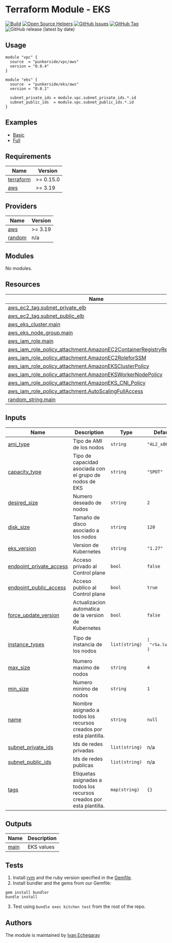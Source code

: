 # Terraform Module - EKS

[![Build](https://github.com/punkerside/terraform-aws-eks/actions/workflows/main.yml/badge.svg?branch=main)](https://github.com/punkerside/terraform-aws-eks/actions/workflows/main.yml)
[![Open Source Helpers](https://www.codetriage.com/punkerside/terraform-aws-eks/badges/users.svg)](https://www.codetriage.com/punkerside/terraform-aws-eks)
[![GitHub Issues](https://img.shields.io/github/issues/punkerside/terraform-aws-eks.svg)](https://github.com/punkerside/terraform-aws-eks/issues)
[![GitHub Tag](https://img.shields.io/github/tag-date/punkerside/terraform-aws-eks.svg?style=plastic)](https://github.com/punkerside/terraform-aws-eks/tags/)
![GitHub release (latest by date)](https://img.shields.io/github/v/release/punkerside/terraform-aws-eks)

## Usage

```hcl
module "vpc" {
  source  = "punkerside/vpc/aws"
  version = "0.0.4"
}

module "eks" {
  source  = "punkerside/eks/aws"
  version = "0.0.1"

  subnet_private_ids = module.vpc.subnet_private_ids.*.id
  subnet_public_ids  = module.vpc.subnet_public_ids.*.id
}
```

## Examples

* [Basic](https://github.com/punkerside/terraform-aws-eks/tree/main/examples/basic)
* [Full](https://github.com/punkerside/terraform-aws-eks/tree/main/examples/full)

<!-- BEGINNING OF PRE-COMMIT-TERRAFORM DOCS HOOK -->
## Requirements

| Name | Version |
|------|---------|
| <a name="requirement_terraform"></a> [terraform](#requirement\_terraform) | >= 0.15.0 |
| <a name="requirement_aws"></a> [aws](#requirement\_aws) | >= 3.19 |

## Providers

| Name | Version |
|------|---------|
| <a name="provider_aws"></a> [aws](#provider\_aws) | >= 3.19 |
| <a name="provider_random"></a> [random](#provider\_random) | n/a |

## Modules

No modules.

## Resources

| Name | Type |
|------|------|
| [aws_ec2_tag.subnet_private_elb](https://registry.terraform.io/providers/hashicorp/aws/latest/docs/resources/ec2_tag) | resource |
| [aws_ec2_tag.subnet_public_elb](https://registry.terraform.io/providers/hashicorp/aws/latest/docs/resources/ec2_tag) | resource |
| [aws_eks_cluster.main](https://registry.terraform.io/providers/hashicorp/aws/latest/docs/resources/eks_cluster) | resource |
| [aws_eks_node_group.main](https://registry.terraform.io/providers/hashicorp/aws/latest/docs/resources/eks_node_group) | resource |
| [aws_iam_role.main](https://registry.terraform.io/providers/hashicorp/aws/latest/docs/resources/iam_role) | resource |
| [aws_iam_role_policy_attachment.AmazonEC2ContainerRegistryReadOnly](https://registry.terraform.io/providers/hashicorp/aws/latest/docs/resources/iam_role_policy_attachment) | resource |
| [aws_iam_role_policy_attachment.AmazonEC2RoleforSSM](https://registry.terraform.io/providers/hashicorp/aws/latest/docs/resources/iam_role_policy_attachment) | resource |
| [aws_iam_role_policy_attachment.AmazonEKSClusterPolicy](https://registry.terraform.io/providers/hashicorp/aws/latest/docs/resources/iam_role_policy_attachment) | resource |
| [aws_iam_role_policy_attachment.AmazonEKSWorkerNodePolicy](https://registry.terraform.io/providers/hashicorp/aws/latest/docs/resources/iam_role_policy_attachment) | resource |
| [aws_iam_role_policy_attachment.AmazonEKS_CNI_Policy](https://registry.terraform.io/providers/hashicorp/aws/latest/docs/resources/iam_role_policy_attachment) | resource |
| [aws_iam_role_policy_attachment.AutoScalingFullAccess](https://registry.terraform.io/providers/hashicorp/aws/latest/docs/resources/iam_role_policy_attachment) | resource |
| [random_string.main](https://registry.terraform.io/providers/hashicorp/random/latest/docs/resources/string) | resource |

## Inputs

| Name | Description | Type | Default | Required |
|------|-------------|------|---------|:--------:|
| <a name="input_ami_type"></a> [ami\_type](#input\_ami\_type) | Tipo de AMI de los nodos | `string` | `"AL2_x86_64"` | no |
| <a name="input_capacity_type"></a> [capacity\_type](#input\_capacity\_type) | Tipo de capacidad asociada con el grupo de nodos de EKS | `string` | `"SPOT"` | no |
| <a name="input_desired_size"></a> [desired\_size](#input\_desired\_size) | Numero deseado de nodos | `string` | `2` | no |
| <a name="input_disk_size"></a> [disk\_size](#input\_disk\_size) | Tamaño de disco asociado a los nodos | `string` | `120` | no |
| <a name="input_eks_version"></a> [eks\_version](#input\_eks\_version) | Version de Kubernetes | `string` | `"1.27"` | no |
| <a name="input_endpoint_private_access"></a> [endpoint\_private\_access](#input\_endpoint\_private\_access) | Acceso privado al Control plane | `bool` | `false` | no |
| <a name="input_endpoint_public_access"></a> [endpoint\_public\_access](#input\_endpoint\_public\_access) | Acceso publico al Control plane | `bool` | `true` | no |
| <a name="input_force_update_version"></a> [force\_update\_version](#input\_force\_update\_version) | Actualizacion automatica de la version de Kubernetes | `bool` | `false` | no |
| <a name="input_instance_types"></a> [instance\_types](#input\_instance\_types) | Tipo de instancia de los nodos | `list(string)` | <pre>[<br>  "r5a.large"<br>]</pre> | no |
| <a name="input_max_size"></a> [max\_size](#input\_max\_size) | Numero maximo de nodos | `string` | `4` | no |
| <a name="input_min_size"></a> [min\_size](#input\_min\_size) | Numero minimo de nodos | `string` | `1` | no |
| <a name="input_name"></a> [name](#input\_name) | Nombre asignado a todos los recursos creados por esta plantilla. | `string` | `null` | no |
| <a name="input_subnet_private_ids"></a> [subnet\_private\_ids](#input\_subnet\_private\_ids) | Ids de redes privadas | `list(string)` | n/a | yes |
| <a name="input_subnet_public_ids"></a> [subnet\_public\_ids](#input\_subnet\_public\_ids) | Ids de redes publicas | `list(string)` | n/a | yes |
| <a name="input_tags"></a> [tags](#input\_tags) | Etiquetas asignadas a todos los recursos creados por esta plantilla. | `map(string)` | `{}` | no |

## Outputs

| Name | Description |
|------|-------------|
| <a name="output_main"></a> [main](#output\_main) | EKS values |
<!-- END OF PRE-COMMIT-TERRAFORM DOCS HOOK -->

## Tests

1. Install [rvm](https://rvm.io/rvm/install) and the ruby version specified in the [Gemfile](https://github.com/punkerside/terraform-aws-eks/tree/main/Gemfile).
2. Install bundler and the gems from our Gemfile:
```
gem install bundler
bundle install
```
3. Test using `bundle exec kitchen test` from the root of the repo.

## Authors

The module is maintained by [Ivan Echegaray](https://github.com/punkerside)
